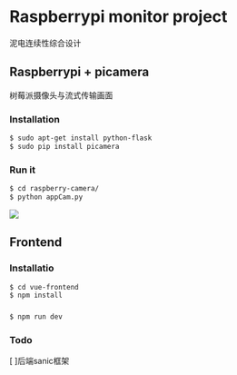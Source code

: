 # Raspberrypi monitor project

泥电连续性综合设计




## Raspberrypi + picamera
树莓派摄像头与流式传输画面

### Installation

```bash
$ sudo apt-get install python-flask
$ sudo pip install picamera
```

### Run it

```bash
$ cd raspberry-camera/
$ python appCam.py
```

![](image.png)

## Frontend 


### Installatio
```bash
$ cd vue-frontend
$ npm install
```
###
```bash
$ npm run dev
```

### Todo
[ ]后端sanic框架


